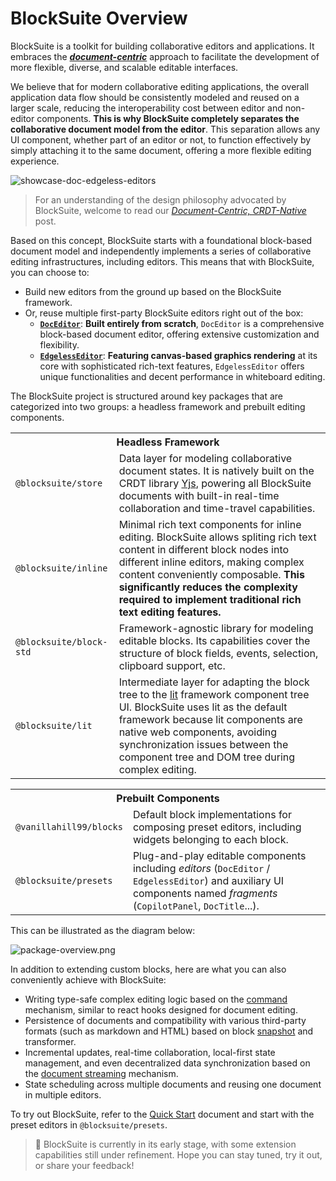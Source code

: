 # BlockSuite Overview

BlockSuite is a toolkit for building collaborative editors and applications. It embraces the [**_document-centric_**](./design-philosophy) approach to facilitate the development of more flexible, diverse, and scalable editable interfaces.

We believe that for modern collaborative editing applications, the overall application data flow should be consistently modeled and reused on a larger scale, reducing the interoperability cost between editor and non-editor components. **This is why BlockSuite completely separates the collaborative document model from the editor**. This separation allows any UI component, whether part of an editor or not, to function effectively by simply attaching it to the same document, offering a more flexible editing experience.

![showcase-doc-edgeless-editors](./images/showcase-doc-edgeless-editors.jpg)

> For an understanding of the design philosophy advocated by BlockSuite, welcome to read our [_Document-Centric, CRDT-Native_](./design-philosophy) post.

Based on this concept, BlockSuite starts with a foundational block-based document model and independently implements a series of collaborative editing infrastructures, including editors. This means that with BlockSuite, you can choose to:

- Build new editors from the ground up based on the BlockSuite framework.
- Or, reuse multiple first-party BlockSuite editors right out of the box:
  - [**`DocEditor`**](./presets/doc-editor): **Built entirely from scratch**, `DocEditor` is a comprehensive block-based document editor, offering extensive customization and flexibility.
  - [**`EdgelessEditor`**](./presets/edgeless-editor): **Featuring canvas-based graphics rendering** at its core with sophisticated rich-text features, `EdgelessEditor` offers unique functionalities and decent performance in whiteboard editing.

The BlockSuite project is structured around key packages that are categorized into two groups: a headless framework and prebuilt editing components.

<table>
  <tr>
    <th colspan="2">Headless Framework</th>
  </tr>
  <tr>
    <td><code>@blocksuite/store</code></td>
    <td>Data layer for modeling collaborative document states. It is natively built on the CRDT library <a href="https://github.com/yjs/yjs">Yjs</a>, powering all BlockSuite documents with built-in real-time collaboration and time-travel capabilities.</td>
  </tr>
  <tr>
    <td><code>@blocksuite/inline</code></td>
    <td>Minimal rich text components for inline editing. BlockSuite allows spliting rich text content in different block nodes into different inline editors, making complex content conveniently composable. <strong>This significantly reduces the complexity required to implement traditional rich text editing features.</strong></td>
  </tr>
  <tr>
    <td><code>@blocksuite/block-std</code></td>
    <td>Framework-agnostic library for modeling editable blocks. Its capabilities cover the structure of block fields, events, selection, clipboard support, etc.</td>
  </tr>
  <tr>
    <td><code>@blocksuite/lit</code></td>
    <td>Intermediate layer for adapting the block tree to the <a href="https://lit.dev/">lit</a> framework component tree UI. BlockSuite uses lit as the default framework because lit components are native web components, avoiding synchronization issues between the component tree and DOM tree during complex editing.</td>
  </tr>
</table>

<table>
  <tr>
    <th colspan="2">Prebuilt Components</th>
  </tr>
  <tr>
    <td><code>@vanillahill99/blocks</code></td>
    <td>Default block implementations for composing preset editors, including widgets belonging to each block.</td>
  </tr>
  <tr>
    <td><code>@blocksuite/presets</code></td>
    <td>Plug-and-play editable components including <i>editors</i> (<code>DocEditor</code> / <code>EdgelessEditor</code>) and auxiliary UI components named <i>fragments</i> (<code>CopilotPanel</code>, <code>DocTitle</code>...).</td>
  </tr>
</table>

This can be illustrated as the diagram below:

![package-overview.png](./images/package-overview.png)

In addition to extending custom blocks, here are what you can also conveniently achieve with BlockSuite:

- Writing type-safe complex editing logic based on the [command](./command) mechanism, similar to react hooks designed for document editing.
- Persistence of documents and compatibility with various third-party formats (such as markdown and HTML) based on block [snapshot](./data-synchronization#snapshot-api) and transformer.
- Incremental updates, real-time collaboration, local-first state management, and even decentralized data synchronization based on the [document streaming](./data-synchronization#document-streaming) mechanism.
- State scheduling across multiple documents and reusing one document in multiple editors.

To try out BlockSuite, refer to the [Quick Start](./quick-start) document and start with the preset editors in `@blocksuite/presets`.

> 🚧 BlockSuite is currently in its early stage, with some extension capabilities still under refinement. Hope you can stay tuned, try it out, or share your feedback!
